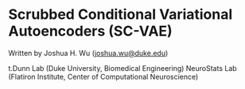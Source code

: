 # Scrubbed Conditional Variational Autoencoders (SC-VAE)

Written by Joshua H. Wu (joshua.wu@duke.edu)

t.Dunn Lab (Duke University, Biomedical Engineering)
NeuroStats Lab (Flatiron Institute, Center of Computational Neuroscience)

